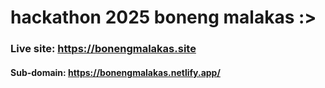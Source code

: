 # hackathon 2025 boneng malakas :>

### Live site: https://bonengmalakas.site
#### Sub-domain: https://bonengmalakas.netlify.app/

